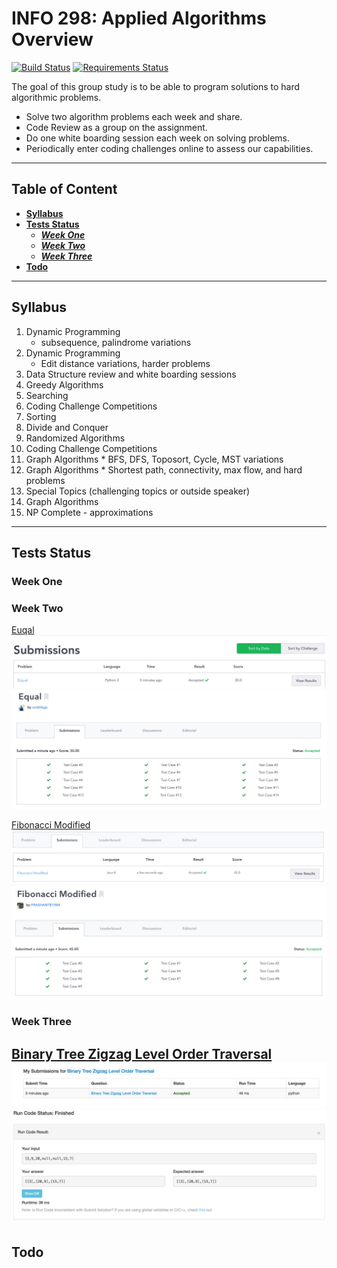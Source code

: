 # INFO 298: Applied Algorithms Overview
[![Build Status](https://travis-ci.com/leon-lee-jl/leetcode.svg?token=vG87w6v3Qj2vBxp6ZULJ&branch=master)](https://travis-ci.com/leon-lee-jl/leetcode)
[![Requirements Status](https://requires.io/github/leon-lee-jl/leetcode/requirements.svg?branch=master)](https://requires.io/github/leon-lee-jl/leetcode/requirements/?branch=master)

The goal of this group study is to be able to program solutions to hard 
algorithmic problems.
 * Solve two algorithm problems each week and share.
 * Code Review as a group on the assignment.
 * Do one white boarding session each week on solving problems.
 * Periodically enter coding challenges online to assess our capabilities.

---------------------------------------
## Table of Content
- [**Syllabus**](#syllabus)
- [**Tests Status**](#tests-status)
    - [***Week One***](#week-one)
    - [***Week Two***](#week-two)
    - [***Week Three***](#week-three)
- [**Todo**](#todo)

---------------------------------------
## Syllabus
 1. Dynamic Programming
    * subsequence, palindrome variations
 2. Dynamic Programming
    * Edit distance variations, harder problems
 3. Data Structure review and white boarding sessions
 4. Greedy Algorithms
 5. Searching
 6. Coding Challenge Competitions
 7. Sorting
 8. Divide and Conquer
 9. Randomized Algorithms
 10. Coding Challenge Competitions
 11. Graph Algorithms
    * BFS, DFS, Toposort, Cycle, MST variations
 12. Graph Algorithms
    * Shortest path, connectivity, max flow, and hard problems
 13. Special Topics (challenging topics or outside speaker)
 14. Graph Algorithms
 15. NP Complete - approximations
 
---------------------------------------
## Tests Status

### Week One

### Week Two

[Euqal](https://www.hackerrank.com/challenges/equal)
![fibonacci_modified_1](results/equal_1.jpeg)
![fibonacci_modified_2](results/equal_2.jpeg)

[Fibonacci Modified](https://www.hackerrank.com/challenges/fibonacci-modified)
![fibonacci_modified_1](results/fibonacci_modified_1.jpeg)
![fibonacci_modified_2](results/fibonacci_modified_2.jpeg)

### Week Three
[Binary Tree Zigzag Level Order Traversal](https://leetcode.com/problems/binary-tree-zigzag-level-order-traversal/?tab=Description)
![binary_tree_zigzag_level_order_traversal_1](results/binary_tree_zigzag_level_order_traversal_1.jpeg)
![binary_tree_zigzag_level_order_traversal_2](results/binary_tree_zigzag_level_order_traversal_2.jpeg)
---------------------------------------
## Todo
